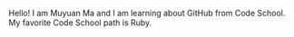 Hello! I am Muyuan Ma and I am learning about GitHub from Code School. My favorite Code School path is Ruby.
